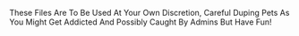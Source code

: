 These Files Are To Be Used At Your Own Discretion, Careful Duping Pets As You Might Get Addicted And Possibly Caught By Admins But Have Fun!
